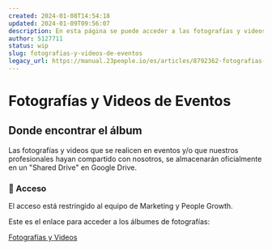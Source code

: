 ```yaml
---
created: 2024-01-08T14:54:18
updated: 2024-01-09T09:56:07
description: En esta página se puede acceder a las fotografías y videos de los eventos de 23people
author: 5127711
status: wip
slug: fotografias-y-videos-de-eventos
legacy_url: https://manual.23people.io/es/articles/8792362-fotografias-y-videos-de-eventos
---
```


# Fotografías y Videos de Eventos

## Donde encontrar el álbum

Las fotografías y videos que se realicen en eventos y/o que nuestros
profesionales hayan compartido con nosotros, se almacenarán oficialmente en un
"Shared Drive" en Google Drive.

### 🚧 Acceso

El acceso está restringido al equipo de Marketing y People Growth.

Este es el enlace para acceder a los álbumes de fotografías:

[Fotografías y
Videos](https://drive.google.com/drive/u/0/folders/0AG1PU5OhM1ewUk9PVA)


